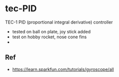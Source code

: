 # tec-PID
TEC-1 PID (proportional integral derivative) controller 
- tested on ball on plate, joy stick added
- test on hobby rocket, nose cone fins
- 



## Ref
- https://learn.sparkfun.com/tutorials/gyroscope/all
